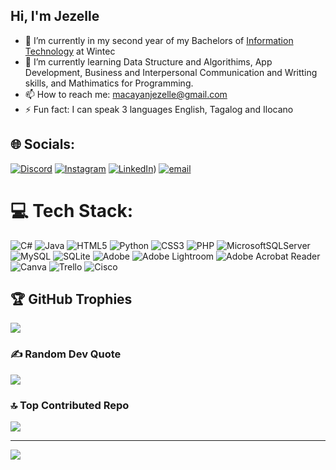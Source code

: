 ## Hi, I'm Jezelle



- 🔭 I’m currently in my second year of my Bachelors of [Information Technology](https://www.wintec.ac.nz/study-at-wintec/courses/information-technology?utm_source=Google-Search&utm_medium=text-ad&utm_campaign=S125&utm_id=generic-2025&gad_source=1&gad_campaignid=21720867301&gbraid=0AAAAADuJGq2aqPi8eFnjSmmifXfTL8By8&gclid=Cj0KCQjw4qHEBhCDARIsALYKFNOJIDDMuZjGaT2pdKI3bkd6KIAadi9pwrkwnytN9qSIQjc6YCQNgGgaAizkEALw_wcB) at Wintec
- 🌱 I’m currently learning Data Structure and Algorithims, App Development, Business and Interpersonal Communication and Writting skills, and Mathimatics for Programming.
- 📫 How to reach me: macayanjezelle@gmail.com
- ⚡ Fun fact: I can speak 3 languages English, Tagalog and Ilocano 


## 🌐 Socials:
[![Discord](https://img.shields.io/badge/Discord-%237289DA.svg?logo=discord&logoColor=white)](https://discord.gg/jez3l@57574) [![Instagram](https://img.shields.io/badge/Instagram-%23E4405F.svg?logo=Instagram&logoColor=white)](https://instagram.com/jez3l) [![LinkedIn](https://img.shields.io/badge/LinkedIn-%230077B5.svg?logo=linkedin&logoColor=white)](https://www.linkedin.com/in/jezelle-macayan-b32799376/)) [![email](https://img.shields.io/badge/Email-D14836?logo=gmail&logoColor=white)](mailto:macayanjezelle@gmail.com) 

# 💻 Tech Stack:
![C#](https://img.shields.io/badge/c%23-%23239120.svg?style=for-the-badge&logo=csharp&logoColor=white) ![Java](https://img.shields.io/badge/java-%23ED8B00.svg?style=for-the-badge&logo=openjdk&logoColor=white) ![HTML5](https://img.shields.io/badge/html5-%23E34F26.svg?style=for-the-badge&logo=html5&logoColor=white) ![Python](https://img.shields.io/badge/python-3670A0?style=for-the-badge&logo=python&logoColor=ffdd54) ![CSS3](https://img.shields.io/badge/css3-%231572B6.svg?style=for-the-badge&logo=css3&logoColor=white) ![PHP](https://img.shields.io/badge/php-%23777BB4.svg?style=for-the-badge&logo=php&logoColor=white) ![MicrosoftSQLServer](https://img.shields.io/badge/Microsoft%20SQL%20Server-CC2927?style=for-the-badge&logo=microsoft%20sql%20server&logoColor=white) ![MySQL](https://img.shields.io/badge/mysql-4479A1.svg?style=for-the-badge&logo=mysql&logoColor=white) ![SQLite](https://img.shields.io/badge/sqlite-%2307405e.svg?style=for-the-badge&logo=sqlite&logoColor=white) ![Adobe](https://img.shields.io/badge/adobe-%23FF0000.svg?style=for-the-badge&logo=adobe&logoColor=white) ![Adobe Lightroom](https://img.shields.io/badge/Adobe%20Lightroom-31A8FF.svg?style=for-the-badge&logo=Adobe%20Lightroom&logoColor=white) ![Adobe Acrobat Reader](https://img.shields.io/badge/Adobe%20Acrobat%20Reader-EC1C24.svg?style=for-the-badge&logo=Adobe%20Acrobat%20Reader&logoColor=white) ![Canva](https://img.shields.io/badge/Canva-%2300C4CC.svg?style=for-the-badge&logo=Canva&logoColor=white) ![Trello](https://img.shields.io/badge/Trello-%23026AA7.svg?style=for-the-badge&logo=Trello&logoColor=white) ![Cisco](https://img.shields.io/badge/cisco-%23049fd9.svg?style=for-the-badge&logo=cisco&logoColor=black)


## 🏆 GitHub Trophies
![](https://github-profile-trophy.vercel.app/?username=Jez3lRuth&theme=radical&no-frame=false&no-bg=false&margin-w=4)

### ✍️ Random Dev Quote
![](https://quotes-github-readme.vercel.app/api?type=horizontal&theme=radical)

### 🔝 Top Contributed Repo
![](https://github-contributor-stats.vercel.app/api?username=Jez3lRuth&limit=5&theme=dark&combine_all_yearly_contributions=true)

---
[![](https://visitcount.itsvg.in/api?id=Jez3lRuth&icon=0&color=0)](https://visitcount.itsvg.in)

<!-- Proudly created with GPRM ( https://gprm.itsvg.in ) -->
